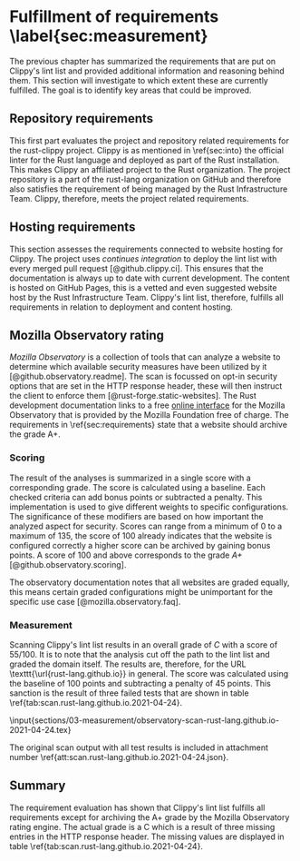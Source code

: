 # Fulfillment of requirements \label{sec:measurement}
<!-- Reviewed: 1x rewritten -->
The previous chapter has summarized the requirements that are put on Clippy's lint list and provided additional information and reasoning behind them. This section will investigate to which extent these are currently fulfilled. The goal is to identify key areas that could be improved.

## Repository requirements
<!-- Reviewed: 1x newly written. -->
This first part evaluates the project and repository related requirements for the rust-clippy project. Clippy is as mentioned in \ref{sec:into} the official linter for the Rust language and deployed as part of the Rust installation. This makes Clippy an affiliated project to the Rust organization. The project repository is a part of the rust-lang organization on GitHub and therefore also satisfies the requirement of being managed by the Rust Infrastructure Team. Clippy, therefore, meets the project related requirements.

## Hosting requirements
<!-- Reviewed: 1x newly written. -->
This section assesses the requirements connected to website hosting for Clippy. The project uses _continues integration_ to deploy the lint list with every merged pull request [@github.clippy.ci]. This ensures that the documentation is always up to date with current development. The content is hosted on GitHub Pages, this is a vetted and even suggested website host by the Rust Infrastructure Team. Clippy's lint list, therefore, fulfills all requirements in relation to deployment and content hosting.

## Mozilla Observatory rating
<!-- Reviewed: 1x rewritten -->
_Mozilla Observatory_ is a collection of tools that can analyze a website to determine which available security measures have been utilized by it [@github.observatory.readme]. The scan is focussed on opt-in security options that are set in the HTTP response header, these will then instruct the client to enforce them [@rust-forge.static-websites]. The Rust development documentation links to a free [online interface](https://observatory.mozilla.org/) for the Mozilla Observatory that is provided by the Mozilla Foundation free of charge. The requirements in \ref{sec:requirements} state that a website should archive the grade A+.

### Scoring
<!-- Reviewed: 1x slightly changed -->
The result of the analyses is summarized in a single score with a corresponding grade. The score is calculated using a baseline. Each checked criteria can add bonus points or subtracted a penalty. This implementation is used to give different weights to specific configurations. The significance of these modifiers are based on how important the analyzed aspect for security. Scores can range from a minimum of 0 to a maximum of 135, the score of 100 already indicates that the website is configured correctly a higher score can be archived by gaining bonus points. A score of 100 and above corresponds to the grade _A+_ [@github.observatory.scoring].

The observatory documentation notes that all websites are graded equally, this means certain graded configurations might be unimportant for the specific use case [@mozilla.observatory.faq].

### Measurement
<!-- Reviewed: 1x slightly changed -->
Scanning Clippy's lint list results in an overall grade of _C_ with a score of 55/100. It is to note that the analysis cut off the path to the lint list and graded the domain itself. The results are, therefore, for the URL \texttt{\url{rust-lang.github.io}} in general. The score was calculated using the baseline of 100 points and subtracting a penalty of 45 points. This sanction is the result of three failed tests that are shown in table \ref{tab:scan.rust-lang.github.io.2021-04-24}.

\input{sections/03-measurement/observatory-scan-rust-lang.github.io-2021-04-24.tex}

The original scan output with all test results is included in attachment number \ref{att:scan.rust-lang.github.io.2021-04-24.json}.

## Summary
<!-- Reviewed: 1x newly written. -->
The requirement evaluation has shown that Clippy's lint list fulfills all requirements except for archiving the A+ grade by the Mozilla Observatory rating engine. The actual grade is a C which is a result of three missing entries in the HTTP response header. The missing values are displayed in table \ref{tab:scan.rust-lang.github.io.2021-04-24}.
